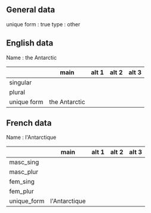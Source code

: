 ## General data

unique form : true
type : other

## English data

Name : the Antarctic

|             |     main      | alt 1 | alt 2 | alt 3 |
| :---------- | :-----------: | :---: | :---: | ----- |
| singular    |               |       |       |       |
| plural      |               |       |       |       |
| unique form | the Antarctic |       |       |       |

## French data

Name : l'Antarctique

|             |     main      | alt 1 | alt 2 | alt 3 |
| :---------- | :-----------: | :---: | :---: | :---: |
| masc_sing   |               |       |       |       |
| masc_plur   |               |       |       |       |
| fem_sing    |               |       |       |       |
| fem_plur    |               |       |       |       |
| unique_form | l'Antarctique |       |       |       |


